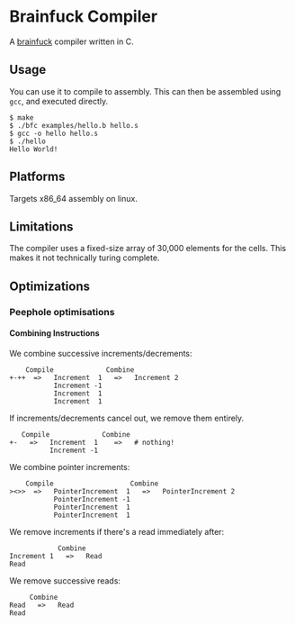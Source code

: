 # Brainfuck Compiler

A [brainfuck](http://esolangs.org/wiki/Brainfuck) compiler written in C.

## Usage

You can use it to compile to assembly. This can then be assembled using `gcc`, and executed directly.

	$ make
    $ ./bfc examples/hello.b hello.s
    $ gcc -o hello hello.s
    $ ./hello
    Hello World!

## Platforms

Targets x86_64 assembly on linux.

## Limitations

The compiler uses a fixed-size array of 30,000 elements for the cells. This makes it not technically turing complete.

## Optimizations

### Peephole optimisations

#### Combining Instructions

We combine successive increments/decrements:

```
    Compile             Combine
+-++  =>   Increment  1   =>   Increment 2
           Increment -1
           Increment  1
           Increment  1
```

If increments/decrements cancel out, we remove them entirely.

```
   Compile             Combine
+-   =>   Increment  1    =>   # nothing!
          Increment -1
```

We combine pointer increments:

```
    Compile                   Combine
><>>  =>   PointerIncrement  1   =>   PointerIncrement 2
           PointerIncrement -1
           PointerIncrement  1
           PointerIncrement  1
```

We remove increments if there's a read immediately after:

```
            Combine
Increment 1   =>   Read
Read

```

We remove successive reads:

```
     Combine
Read   =>   Read
Read

```